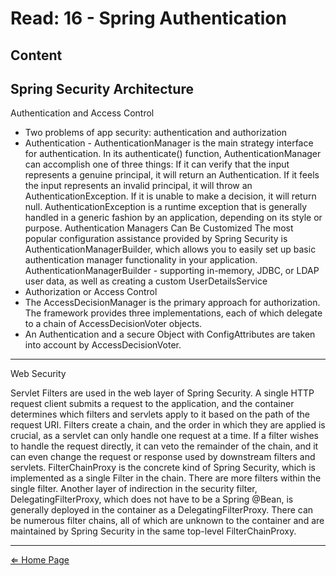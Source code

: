 # Read: 16 - Spring Authentication

## Content

## Spring Security Architecture

Authentication and Access Control
* Two problems of app security: authentication and authorization
* Authentication - AuthenticationManager is the main strategy interface for authentication. In its authenticate() function, AuthenticationManager can accomplish one of three things: If it can verify that the input represents a genuine principal, it will return an Authentication. If it feels the input represents an invalid principal, it will throw an AuthenticationException. If it is unable to make a decision, it will return null. AuthenticationException is a runtime exception that is generally handled in a generic fashion by an application, depending on its style or purpose. Authentication Managers Can Be Customized The most popular configuration assistance provided by Spring Security is AuthenticationManagerBuilder, which allows you to easily set up basic authentication manager functionality in your application. AuthenticationManagerBuilder - supporting in-memory, JDBC, or LDAP user data, as well as creating a custom UserDetailsService
* Authorization or Access Control
* The AccessDecisionManager is the primary approach for authorization. The framework provides three implementations, each of which delegate to a chain of AccessDecisionVoter objects.
* An Authentication and a secure Object with ConfigAttributes are taken into account by AccessDecisionVoter.

***

Web Security

Servlet Filters are used in the web layer of Spring Security. A single HTTP request client submits a request to the application, and the container determines which filters and servlets apply to it based on the path of the request URI. Filters create a chain, and the order in which they are applied is crucial, as a servlet can only handle one request at a time. If a filter wishes to handle the request directly, it can veto the remainder of the chain, and it can even change the request or response used by downstream filters and servlets. FilterChainProxy is the concrete kind of Spring Security, which is implemented as a single Filter in the chain. There are more filters within the single filter. Another layer of indirection in the security filter, DelegatingFilterProxy, which does not have to be a Spring @Bean, is generally deployed in the container as a DelegatingFilterProxy. There can be numerous filter chains, all of which are unknown to the container and are maintained by Spring Security in the same top-level FilterChainProxy.


***

[⇐ Home Page](../../README.md)